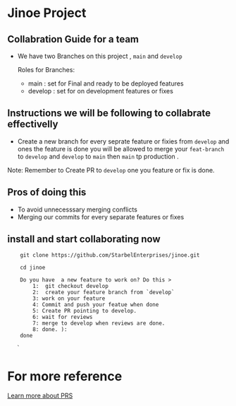 # Jinoe Project

## Collabration Guide for a team

- We have two Branches on this project , `main` and `develop`

   Roles for Branches:
    - main : set for Final and ready  to  be deployed features
    - develop : set for on development features or fixes

## Instructions we will be following to collabrate effectivelly

- Create a new branch for every seprate feature or fixies from  `develop` and ones the feature is done you will be allowed to merge your `feat-branch `to `develop` and `develop` to `main` then `main` tp production .

Note: Remember to Create PR  to `develop` one you feature or fix is done.


## Pros of doing this
 - To avoid unnecesssary merging conflicts
 - Merging our commits for every separate features or fixes

 ## install and start collaborating now
```paython
    git clone https://github.com/StarbelEnterprises/jinoe.git

    cd jinoe
    
    Do you have  a new feature to work on? Do this >
        1:  git checkout develop
        2:  create your feature branch from `develop`
        3: work on your feature
        4: Commit and push your featue when done 
        5: Create PR pointing to develop. 
        6: wait for reviews 
        7: merge to develop when reviews are done.
        8: done. ):
    done
   
   `  
```

# For more reference
 [Learn more about PRS](https://eliteionic.com/tutorials/requiring-pull-requests-and-reviews-in-your-git-workflow/)



 



